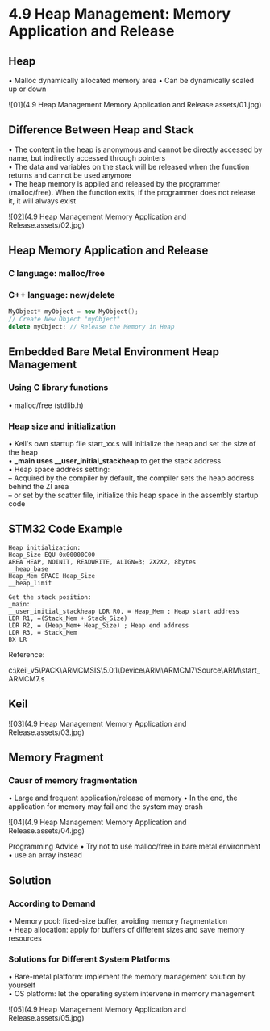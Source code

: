 # 4.9 Heap Management: Memory Application and Release



## Heap

• Malloc dynamically allocated memory area
• Can be dynamically scaled up or down

![01](4.9 Heap Management Memory Application and Release.assets/01.jpg)

## Difference Between Heap and Stack

• The content in the heap is anonymous and cannot be directly accessed by name, but indirectly accessed through pointers  
• The data and variables on the stack will be released when the function returns and cannot be used anymore  
• The heap memory is applied and released by the programmer (malloc/free). When the function exits, if the programmer does not release it, it will always exist  

![02](4.9 Heap Management Memory Application and Release.assets/02.jpg)



## Heap Memory Application and Release

### C language: malloc/free

### C++ language: new/delete

```c++
MyObject* myObject = new MyObject();
// Create New Object "myObject"
delete myObject; // Release the Memory in Heap
```



## Embedded Bare Metal Environment Heap Management

### Using C library functions  

• malloc/free (stdlib.h)  

### Heap size and initialization

• Keil's own startup file start_xx.s will initialize the heap and set the size of the heap  
• **_main uses __user_initial_stackheap** to get the stack address  
• Heap space address setting:  
	– Acquired by the compiler by default, the compiler sets the heap address behind the ZI area  
 	– or set by the scatter file, initialize this heap space in the assembly startup code

## STM32 Code Example

```assembly
Heap initialization:
Heap_Size EQU 0x00000C00
AREA HEAP, NOINIT, READWRITE, ALIGN=3; 2X2X2, 8bytes
__heap_base
Heap_Mem SPACE Heap_Size
__heap_limit

Get the stack position:
_main:
__user_initial_stackheap LDR R0, = Heap_Mem ; Heap start address 
LDR R1, =(Stack_Mem + Stack_Size) 
LDR R2, = (Heap_Mem+ Heap_Size) ; Heap end address
LDR R3, = Stack_Mem 
BX LR
```

Reference:

c:\keil_v5\PACK\ARMCMSIS\5.0.1\Device\ARM\ARMCM7\Source\ARM\start_ARMCM7.s



## Keil

![03](4.9 Heap Management Memory Application and Release.assets/03.jpg)



## Memory Fragment

### Causr of memory fragmentation

• Large and frequent application/release of memory
• In the end, the application for memory may fail and the system may crash

![04](4.9 Heap Management Memory Application and Release.assets/04.jpg)

Programming Advice
• Try not to use malloc/free in bare metal environment
• use an array instead



## Solution

### According to Demand

• Memory pool: fixed-size buffer, avoiding memory fragmentation  
• Heap allocation: apply for buffers of different sizes and save memory resources

### Solutions for Different System Platforms

• Bare-metal platform: implement the memory management solution by yourself  
• OS platform: let the operating system intervene in memory management

  ![05](4.9 Heap Management Memory Application and Release.assets/05.jpg)